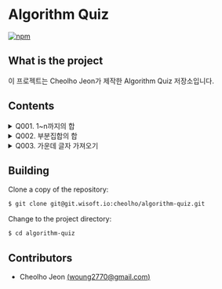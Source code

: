 # Algorithm Quiz
[![npm](https://img.shields.io/badge/version-2018.36-brightgreen.svg)]()

## What is the project
이 프로젝트는 Cheolho Jeon가 제작한 Algorithm Quiz 저장소입니다.

## Contents

<details>
<summary>Q001. 1~n까지의 합</summary><br/>

한 정수 n을 입력 받아서 '1~n'까지의 합을 구하여 출력하시오. (수행 시간 출력)<br/>
단, 입력 방법은 구현하지 않아도 되며, 입력 값을 변수를 선언하여 사용해도 됩니다.<br/>
<br/>
1. Recursion<br/>
2. Repetition<br/>
<br/>
입력: 정수 n(2 ≤ n ≤ 10,000)이 첫 번째 줄에 입력됩니다.<br/>
출력: 1 ~ n까지의 합을 정수로 출력하시오.<br/>
<br/>
입력: 10<br/>
결과(Recursion): 55<br/>
결과(Repetition): 55<br/>
<br/>
</details>

<details>
<summary>Q002. 부분집합의 합</summary>
<h3>문제</h3>
N개의 정수로 이루어진 집합이 있을때, 이 집합의 공집합이 아닌 부분집합 중에서 그 집합의 원소를 다 더한 값이 S가 되는 경우의 수를 구하는 프로그램을 작성하시오.

<h3>입력</h3>
첫째 줄에 정수의 개수를 나타내는 N과 정수 S가 주어진다(1<=N<=20, |S|<=1,000,000). 둘째 줄에 N개의 정수가 빈 칸을 사이에 두고 주어진다. 주어지는 정수의 절대값은 100,000을 넘지 않는다. 같은 수가 여러번 주어질 수도 있다.

<h3>출력</h3>
첫째 줄에 합이 S가 되는 부분집합의 개수를 출력한다.

<h3>Example</h3>
<img src=https://user-images.githubusercontent.com/42791260/46407323-8902c400-c749-11e8-8c1d-5160063b989d.png>
</details>

<details>
<summary>Q003. 가운데 글자 가져오기</summary>
<h3>문제</h3>
단어 s의 가운데 글자를 반환하는 함수, solution을 만들어 보세요. 단어의 길이가 짝수라면 가운데 두글자를 반환하면 됩니다.

<h3>제한사항</h3>
s는 길이가 1 이상, 100이하인 스트링입니다.

<h3>입출력 예</h3>
<img src=https://user-images.githubusercontent.com/42791260/49803807-37536700-fd94-11e8-9b53-8399cc75e1d9.png width="20%">
</details>

## Building
Clone a copy of the repository:
```bash
$ git clone git@git.wisoft.io:cheolho/algorithm-quiz.git
```

Change to the project directory:
```bash
$ cd algorithm-quiz
```

## Contributors
* Cheolho Jeon [(woung2770@gmail.com)](woung2770@gmail.com)